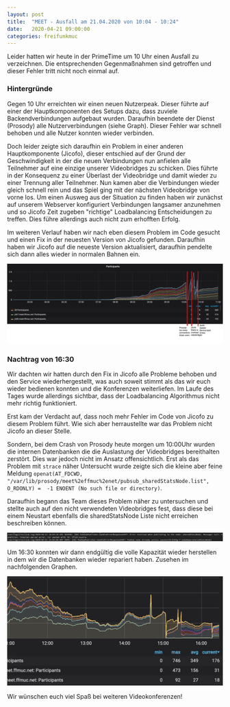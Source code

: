 ```yaml
---
layout: post
title:  "MEET - Ausfall am 21.04.2020 von 10:04 - 10:24"
date:   2020-04-21 09:00:00
categories: freifunkmuc
---
```


Leider hatten wir heute in der PrimeTime um 10 Uhr einen Ausfall zu verzeichnen. Die entsprechenden Gegenmaßnahmen sind getroffen und dieser Fehler tritt nicht noch einmal auf.

### Hintergründe

Gegen 10 Uhr erreichten wir einen neuen Nutzerpeak. Dieser führte auf einer der Hauptkomponenten des Setups dazu, dass zuviele Backendverbindungen aufgebaut wurden. Daraufhin beendete der Dienst (Prosody) alle Nutzerverbindungen (siehe Graph). Dieser Fehler war schnell behoben und alle Nutzer konnten wieder verbinden.

Doch leider zeigte sich daraufhin ein Problem in einer anderen Hauptkomponente (Jicofo), dieser entschied auf der Grund der Geschwindigkeit in der die neuen Verbindungen nun anfielen alle Teilnehmer auf eine einzige unserer Videobridges zu schicken. Dies führte in der Konsequenz zu einer Überlast der Videobridge und damit wieder zu einer Trennung aller Teilnehmer. Nun kamen aber die Verbindungen wieder gleich schnell rein und das Spiel ging mit der nächsten Videobridge von vorne los. Um einen Ausweg aus der Situation zu finden haben wir zunächst auf unserem Webserver konfiguriert Verbindungen langsamer anzunehmen und so Jicofo Zeit zugeben "richtige" Loadbalancing Entscheidungen zu treffen. Dies führe allerdings auch nicht zum erhofften Erfolg. 

Im weiteren Verlauf haben wir nach eben diesem Problem im Code gesucht und einen Fix in der neuesten Version von Jicofo gefunden. Daraufhin haben wir Jicofo auf die neueste Version aktualisiert, daraufhin pendelte sich dann alles wieder in normalen Bahnen ein.

![Postmortem](/assets/postmortem.png)

### Nachtrag von 16:30

Wir dachten wir hatten durch den Fix in Jicofo alle Probleme behoben und den Service wiederhergestellt, was auch soweit stimmt als das wir euch wieder bedienen konnten und die Konferenzen weiterliefen. Im Laufe des Tages wurde allerdings sichtbar, dass der Loadbalancing Algorithmus nicht mehr richtig funktioniert. 

Erst kam der Verdacht auf, dass noch mehr Fehler im Code von Jicofo zu diesem Problem führt. Wie sich aber herraustellte war das Problem nicht Jicofo an dieser Stelle.

Sondern, bei dem Crash von Prosody heute morgen um 10:00Uhr wurden die internen Datenbanken die die Auslastung der Videobridges bereithalten zerstört. Dies war jedoch nicht im Ansatz offensichtlich. Erst als das Problem mit `strace` näher Untersucht wurde zeigte sich die kleine aber feine Meldung
``openat(AT_FDCWD, "/var/lib/prosody/meet%2effmuc%2enet/pubsub_sharedStatsNode.list", O_RDONLY) = 
-1 ENOENT (No such file or directory)``. 

Daraufhin begann das Team dieses Problem näher zu untersuchen und stellte auch auf den nicht verwendeten Videobridges fest, dass diese bei einem Neustart ebenfalls die sharedStatsNode Liste nicht erreichen beschreiben können.

![Postmortem - JVB](/assets/postmortem2.png)

Um 16:30 konnten wir dann endgültig die volle Kapazität wieder herstellen in dem wir die Datenbanken wieder repariert haben. Zusehen im nachfolgenden Graphen.

![Postmortem - Restored](/assets/postmortem3.png)

Wir wünschen euch viel Spaß bei weiteren Videokonferenzen!
